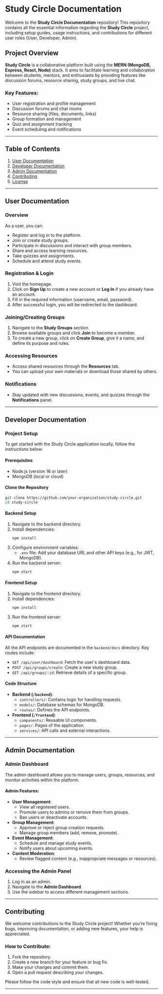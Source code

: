 
# Study Circle Documentation

Welcome to the **Study Circle Documentation** repository! This repository contains all the essential information regarding the **Study Circle** project, including setup guides, usage instructions, and contributions for different user roles (User, Developer, Admin).

## Project Overview

**Study Circle** is a collaborative platform built using the **MERN (MongoDB, Express, React, Node)** stack. It aims to facilitate learning and collaboration between students, mentors, and enthusiasts by providing features like discussion forums, resource sharing, study groups, and live chat.

### Key Features:
- User registration and profile management
- Discussion forums and chat rooms
- Resource sharing (files, documents, links)
- Group formation and management
- Quiz and assignment tracking
- Event scheduling and notifications

---

## Table of Contents

1. [User Documentation](#user-documentation)
2. [Developer Documentation](#developer-documentation)
3. [Admin Documentation](#admin-documentation)
4. [Contributing](#contributing)
5. [License](#license)

---

## User Documentation

### Overview
As a user, you can:
- Register and log in to the platform.
- Join or create study groups.
- Participate in discussions and interact with group members.
- Share and access learning resources.
- Take quizzes and assignments.
- Schedule and attend study events.

### Registration & Login
1. Visit the homepage.
2. Click on **Sign Up** to create a new account or **Log In** if you already have an account.
3. Fill in the required information (username, email, password).
4. After successful login, you will be redirected to the dashboard.

### Joining/Creating Groups
1. Navigate to the **Study Groups** section.
2. Browse available groups and click **Join** to become a member.
3. To create a new group, click on **Create Group**, give it a name, and define its purpose and rules.

### Accessing Resources
- Access shared resources through the **Resources** tab.
- You can upload your own materials or download those shared by others.

### Notifications
- Stay updated with new discussions, events, and quizzes through the **Notifications** panel.

---

## Developer Documentation

### Project Setup

To get started with the Study Circle application locally, follow the instructions below:

#### Prerequisites
- Node.js (version 16 or later)
- MongoDB (local or cloud)

#### Clone the Repository
```bash
git clone https://github.com/your-organization/study-circle.git
cd study-circle
```

#### Backend Setup
1. Navigate to the backend directory.
2. Install dependencies:
   ```bash
   npm install
   ```
3. Configure environment variables:
   - `.env` file: Add your database URL and other API keys (e.g., for JWT, MongoDB).
4. Run the backend server:
   ```bash
   npm start
   ```

#### Frontend Setup
1. Navigate to the frontend directory.
2. Install dependencies:
   ```bash
   npm install
   ```
3. Run the frontend server:
   ```bash
   npm start
   ```

#### API Documentation
All the API endpoints are documented in the `backend/docs` directory. Key routes include:
- `GET /api/user/dashboard`: Fetch the user's dashboard data.
- `POST /api/groups/create`: Create a new study group.
- `GET /api/groups/:id`: Retrieve details of a specific group.

#### Code Structure
- **Backend (`/backend`)**:
  - `controllers/`: Contains logic for handling requests.
  - `models/`: Database schemas for MongoDB.
  - `routes/`: Defines the API endpoints.
- **Frontend (`/frontend`)**:
  - `components/`: Reusable UI components.
  - `pages/`: Pages of the application.
  - `services/`: API calls and external interactions.

---

## Admin Documentation

### Admin Dashboard
The admin dashboard allows you to manage users, groups, resources, and monitor activities within the platform.

#### Admin Features:
- **User Management**:
  - View all registered users.
  - Promote users to admins or remove them from groups.
  - Ban users or deactivate accounts.
- **Group Management**:
  - Approve or reject group creation requests.
  - Manage group members (add, remove, promote).
- **Event Management**:
  - Schedule and manage study events.
  - Notify users about upcoming events.
- **Content Moderation**:
  - Review flagged content (e.g., inappropriate messages or resources).

### Accessing the Admin Panel
1. Log in as an admin.
2. Navigate to the **Admin Dashboard**.
3. Use the sidebar to access different management sections.

---

## Contributing

We welcome contributions to the Study Circle project! Whether you’re fixing bugs, improving documentation, or adding new features, your help is appreciated.

### How to Contribute:
1. Fork the repository.
2. Create a new branch for your feature or bug fix.
3. Make your changes and commit them.
4. Open a pull request describing your changes.

Please follow the code style and ensure that all new code is well-tested.

---


